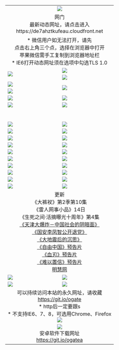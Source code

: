 ﻿<table>
  <tr></tr>
  <tr><td colspan=2 align=center><img src="https://cloud.githubusercontent.com/assets/11880933/13434984/f430fae2-e012-11e5-814f-c2df1e82b247.jpg" /></td></tr>
  <tr><td colspan=2 align=center>网门<br>最新动态网址，请点击进入
<br>https://de7ahztkufeau.cloudfront.net
    </td>
  </tr>
  <tr>
    <td colspan=2 align=center>* 微信用户如无法打开，请先<br>点击右上角三个点，选择在浏览器中打开<br>苹果微信需手工复制到浏览器地址栏
    <br>* IE6打开动态网址须在选项中勾选TLS 1.0</td>
  </tr>
  <tr>
    <td rowspan=2><a href="https://de7ahztkufeau.cloudfront.net/ogUP.aspx?name=11DKC.mp4&list=11DKC" target="_blank"><img src="https://de7ahztkufeau.cloudfront.net/Up/11DKC1.jpg" /></a></td> 
    <td><div><a href="https://de7ahztkufeau.cloudfront.net/ogUP.aspx?name=LRWS.mp4&list=LRWS" target="_blank"><img src="https://de7ahztkufeau.cloudfront.net/Up/LRWS.jpg" /></a></td>
   </tr>
  <tr>
    <td><a href="https://de7ahztkufeau.cloudfront.net/ogNiceVedio.aspx" target="_blank"><img src="https://de7ahztkufeau.cloudfront.net/Up/11TGKDY.jpg" /></a></td>
  </tr>
  <tr>
    <td><a href="https://de7ahztkufeau.cloudfront.net/ogUP.aspx?name=JQR.mp4&count=2" target="_blank"><img src="https://de7ahztkufeau.cloudfront.net/Up/JQR.jpg" /></a></td>   
    <td rowspan=2><a href="https://de7ahztkufeau.cloudfront.net/ogUP.aspx?name=JP.mp4&count=9" target="_blank"><img src="https://de7ahztkufeau.cloudfront.net/Up/JP.jpg" /></td>
  </tr>
  <tr>
    <td><a href="https://de7ahztkufeau.cloudfront.net/ogUP.aspx?name=WH.mp4" target="_blank"><img src="https://de7ahztkufeau.cloudfront.net/Up/WH.jpg" /></a></td>
  </tr>
  <tr>
    <td><a href="https://de7ahztkufeau.cloudfront.net/ogUP.aspx?name=SSZJ.mp4&list=SSZJ" target="_blank"><img src="https://de7ahztkufeau.cloudfront.net/Up/SSZJ.jpg" /></a></td>
    <td><a href="https://de7ahztkufeau.cloudfront.net/ogUP.aspx?name=1XQK.mp4&count=13" target="_blank"><img src="https://de7ahztkufeau.cloudfront.net/Up/1XQK.jpg" /></a</td>
  </tr>
  <tr>
    <td><a href="https://de7ahztkufeau.cloudfront.net/ogUP.aspx?name=ZY.mp4&count=2015:16" target="_blank"><img src="https://de7ahztkufeau.cloudfront.net/Up/ZY.jpg" /></a</td>
    <td><a href="https://de7ahztkufeau.cloudfront.net/ogUP.aspx?name=XTFY.mp4&count=B:2,A:24" target="_blank"><img src="https://de7ahztkufeau.cloudfront.net/Up/XTFY.jpg" /></a></td>
  </tr>
  <!--tr>
    <td><a href="https://de7ahztkufeau.cloudfront.net/ogUP.aspx?name=1LYF.mp4&count=2" target="_blank"><img src="https://cloud.githubusercontent.com/assets/11880933/13720279/6f16eb48-e83f-11e5-9556-90e9d1e24d09.jpg" /></a></td>
    <td><a href="https://de7ahztkufeau.cloudfront.net/ogUP.aspx?name=1ZGC.mp4&count=6" target="_blank"><img src="https://cloud.githubusercontent.com/assets/11880933/13720281/7e0c9044-e83f-11e5-915d-d63d593fef21.jpg" /></a></td>
  </tr>
  <tr>
    <td><a href="https://de7ahztkufeau.cloudfront.net/ogUP.aspx?name=1ZKM.mp4&count=3&current=3" target="_blank"><img src="https://cloud.githubusercontent.com/assets/11880933/13720283/858f1954-e83f-11e5-800b-94708d4ce09e.jpg" /></a></td>  
    <td><a href="https://de7ahztkufeau.cloudfront.net/ogUP.aspx?name=1WWY.mp4&count=6&current=6" target="_blank"><img src="https://cloud.githubusercontent.com/assets/11880933/13720286/8fb0ffa6-e83f-11e5-8873-bfd1abd9ad97.jpg" /></a></td>
  </tr>
  <tr>
    <td><a href="https://de7ahztkufeau.cloudfront.net/ogUP.aspx?name=10JGY.mp4&count=3" target="_blank"><img src="https://cloud.githubusercontent.com/assets/11880933/13720287/99e41986-e83f-11e5-9be2-70cc7ff44cf6.jpg" /></a></td>
    <td><a href="https://de7ahztkufeau.cloudfront.net/ogUP.aspx?name=10CYS.mp4&count=2" target="_blank"><img src="https://cloud.githubusercontent.com/assets/11880933/13720292/a531a128-e83f-11e5-88ec-42f8d394e971.jpg" /></a></td>
  </tr-->
  <tr height="40">
  </tr>
  <tr>
    <td><a href="https://de7ahztkufeau.cloudfront.net/ogUP.aspx?name=4SQQ.mp4&list=4SQQ" target="_blank"><img src="https://de7ahztkufeau.cloudfront.net/Up/4SQQ0.jpg"/></a></td>
    <td><a href="https://de7ahztkufeau.cloudfront.net/ogUP.aspx?name=4SHQ.mp4&list=4SHQ" target="_blank"><img src="https://de7ahztkufeau.cloudfront.net/Up/4SHQ0.jpg"/></a></td>
  </tr>
  <tr>
    <td><a href="https://de7ahztkufeau.cloudfront.net/ogUP.aspx?name=4SZG.mp4&list=4SZG" target="_blank"><img src="https://de7ahztkufeau.cloudfront.net/Up/4SZG0.jpg"/></a></td>
    <td><a href="https://de7ahztkufeau.cloudfront.net/ogUP.aspx?name=4SDJ.mp4&list=4SDJ" target="_blank"><img src="https://de7ahztkufeau.cloudfront.net/Up/4SDJ0.jpg"/></a></td>
  </tr>
  <tr>
    <td><a href="https://de7ahztkufeau.cloudfront.net/ogUP.aspx?name=4SGX.mp4&list=4SGX" target="_blank"><img src="https://de7ahztkufeau.cloudfront.net/Up/4SGX0.jpg"/></a></td>
    <td><a href="https://de7ahztkufeau.cloudfront.net/ogUP.aspx?name=4SHD.mp4&list=4SHD" target="_blank"><img src="https://de7ahztkufeau.cloudfront.net/Up/4SHD0.jpg"/></a></td>
  </tr>
  <tr>
    <td><a href="https://de7ahztkufeau.cloudfront.net/ogUP.aspx?name=4CTX.mp4&list=4CTX" target="_blank"><img src="https://de7ahztkufeau.cloudfront.net/Up/4CTX0.jpg"/></a></td>
    <td><a href="https://de7ahztkufeau.cloudfront.net/ogUP.aspx?name=4CWZ.mp4&list=4CWZ" target="_blank"><img src="https://de7ahztkufeau.cloudfront.net/Up/4CWZ0.jpg"/></a></td>
  </tr>
  <tr>
    <td><a href="https://de7ahztkufeau.cloudfront.net/onUP.aspx?name=https://d1qhweuvr3wm0g.cloudfront.net/" target="_blank"><img src="https://de7ahztkufeau.cloudfront.net/Up/0DTW.jpg"/></a></td>
    <td><a href="https://de7ahztkufeau.cloudfront.net/onUP.aspx?name=https://d240ns8up8earz.cloudfront.net/acenter/" target="_blank"><img src="https://de7ahztkufeau.cloudfront.net/Up/0TDW.jpg" /></a></td>
  </tr>
  <tr>
    <td><a href="https://de7ahztkufeau.cloudfront.net/onUP.aspx?name=https://d4508d6vomz2p.cloudfront.net/gb/nsc413.htm" target="_blank"><img src="https://de7ahztkufeau.cloudfront.net/Up/0DJY.jpg" /></a></td>
    <td><a href="https://de7ahztkufeau.cloudfront.net/onUP.aspx?name=https://d3bxwq7vzudb5l.cloudfront.net/xtr/gb/prog204.html" target="_blank"><img src="https://de7ahztkufeau.cloudfront.net/Up/0XTR.jpg" /></a></td>
  </tr>
  <tr>
    <td><a href="https://de7ahztkufeau.cloudfront.net/onUP.aspx?name=https://d3aj00iefsmfgc.cloudfront.net/" target="_blank"><img src="https://de7ahztkufeau.cloudfront.net/Up/0MHW.jpg" /></a></td>
    <td><a href="https://de7ahztkufeau.cloudfront.net/onUP.aspx?name=https://d1sbg9daat0zu5.cloudfront.net/" target="_blank"><img src="https://de7ahztkufeau.cloudfront.net/Up/0ZJW.jpg" /></a></td>
  </tr>
  <tr>
    <td><a href="https://de7ahztkufeau.cloudfront.net/ogUP.aspx?name=0FG.zip" target="_blank"><img src="https://de7ahztkufeau.cloudfront.net/Up/0FG.jpg" /></a></td>
    <td><a href="https://de7ahztkufeau.cloudfront.net/ogUP.aspx?name=0FGA.apk" target="_blank"><img src="https://de7ahztkufeau.cloudfront.net/Up/0FGA.jpg" /></a></td>
  </tr>
  <tr>
    <td><a href="https://de7ahztkufeau.cloudfront.net/ogUP.aspx?name=0U.zip" target="_blank"><img src="https://de7ahztkufeau.cloudfront.net/Up/0U.jpg" /></a></td>
    <td><a href="https://de7ahztkufeau.cloudfront.net/ogUP.aspx?name=0UA.apk" target="_blank"><img src="https://de7ahztkufeau.cloudfront.net/Up/0UA.jpg" /></a></td>
  </tr>
  <tr>
    <td><a href="https://de7ahztkufeau.cloudfront.net/ogUP.aspx?name=0iPPOTV.zip" target="_blank"><img src="https://de7ahztkufeau.cloudfront.net/Up/0iPPOTV.jpg" /></a></td>
    <td><a href="https://de7ahztkufeau.cloudfront.net/ogUP.aspx?name=0iNTD.apk" target="_blank"><img src="https://de7ahztkufeau.cloudfront.net/Up/0iNTD.jpg" /></a></td>
  </tr>
  <tr>
    <td colspan=2 align=center>更新<br>
      《大裤衩》第2季第10集<br>
      《雷人网事小品》14日<br>
      《生死之间·活摘曝光十周年》第4集</a><br>
      <a href="https://de7ahztkufeau.cloudfront.net/ogUP.aspx?name=4TJDBZ.mp4" target="_blank">《天津大爆炸－中国社会的阴暗面》</a><br>
      <a href="https://de7ahztkufeau.cloudfront.net/ogUP.aspx?name=4LFZ.mp4" target="_blank">《国安李凤智公开退党》</a><br>
      <a href="https://de7ahztkufeau.cloudfront.net/ogUP.aspx?name=4DDZHDCS.mp4" target="_blank">《大地震后的沉思》</a><br>
      <a href="https://de7ahztkufeau.cloudfront.net/ogUP.aspx?name=11ZYZG0.mp4" target="_blank">《自由中国》预告片</a><br>
      <a href="https://de7ahztkufeau.cloudfront.net/ogUP.aspx?name=11XR.mp4" target="_blank">《血刃》预告片</a><br>
      <a href="https://de7ahztkufeau.cloudfront.net/ogUP.aspx?name=11NYZX.mp4&count=2" target="_blank">《难以置信》预告片</a><br>
      <a href="https://de7ahztkufeau.cloudfront.net/onUP.aspx?name=https://www.minghui.org/" target="_blank">明慧网</a></td>
    </td>
  </tr>
  <tr>
    <td><a href="https://de7ahztkufeau.cloudfront.net/ogNice.aspx" target="_blank"><img src="https://cloud.githubusercontent.com/assets/11880933/13720378/f84bb392-e841-11e5-8739-815049dd6ff8.jpg" /></a></td>
    <td><a href="https://de7ahztkufeau.cloudfront.net/onCO.aspx?ob=600%E4%BA%8B%E7%89%A9&op=%E5%A2%9E%E5%88%A0%E6%94%B9&args=WH1~%23%E7%B1%BB%E5%9E%8B6%E6%96%B0%E9%97%BB%7c%23%E7%B1%BB%E5%9E%8B6%E8%AF%84%E8%AE%BA&mode=" target="_blank"><img src="https://cloud.githubusercontent.com/assets/11880933/13720380/04d76a16-e842-11e5-8833-e627daa88802.jpg" /></a></td> 
  </tr>
  <tr>
    <td><a href="https://de7ahztkufeau.cloudfront.net/ogDY.aspx" target="_blank"><img src="https://cloud.githubusercontent.com/assets/11880933/13720384/11817090-e842-11e5-9571-7dc2f1af9f42.jpg" /></a></td>
    <td><a href="https://de7ahztkufeau.cloudfront.net/ogST.aspx" target="_blank"><img src="https://cloud.githubusercontent.com/assets/11880933/13720385/1467ea3c-e842-11e5-86df-c96c9a556aaf.jpg" /></a></td> 
  </tr>
  <!--tr>
    <td colspan=2 align=center>
      <微信可扫描以下临时二维码<br/>https://bit.ly/1mBQHW8<br/><a href="https://de7ahztkufeau.cloudfront.net/Up/0WMGDL3.png" target="_blank"><img src="https://de7ahztkufeau.cloudfront.net/Up/0WMGD3.png"/></a>
  </tr-->
  <tr>
    <td colspan=2 align=center>可以持续访问本站的永久网址，请收藏<br/><a href="https://git.io/ogate" target="_blank">https://git.io/ogate</a><br/>* http后一定要跟s<br/>* 不支持IE6、7、8，可选用Chrome、Firefox<br/><a href="https://de7ahztkufeau.cloudfront.net/Up/0WMGDL2.png" target="_blank"><img src="https://de7ahztkufeau.cloudfront.net/Up/0WMGD2.png"/></a></td>
  </tr>
  <tr>
    <td colspan=2 align=center><a href="https://de7ahztkufeau.cloudfront.net/ogUP.aspx?name=0oGate.apk" target="_blank"><img src="https://cloud.githubusercontent.com/assets/11880933/13720399/75e143ee-e842-11e5-9f0a-1421f423c80f.jpg" /></a><br>安卓软件下载网址<br><a href="https://git.io/ogatea">https://git.io/ogatea</a></td>
  </tr>
  <!--tr>
    <td colspan=2 align=center>可能失效的动态网址
    </td>
  </tr-->
</table>
